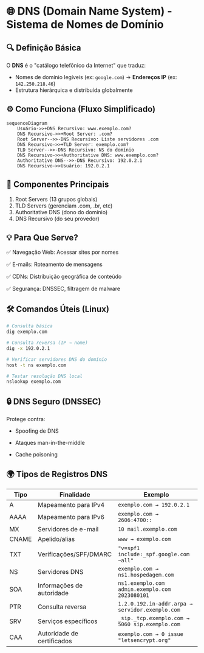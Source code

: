 # 🌐 DNS (Domain Name System) - Sistema de Nomes de Domínio

## 🔍 Definição Básica
O **DNS** é o "catálogo telefônico da Internet" que traduz:
- Nomes de domínio legíveis (ex: `google.com`) → **Endereços IP** (ex: `142.250.218.46`)
- Estrutura hierárquica e distribuída globalmente

## ⚙️ Como Funciona (Fluxo Simplificado)
```mermaid
sequenceDiagram
    Usuário->>+DNS Recursivo: www.exemplo.com?
    DNS Recursivo->>+Root Server: .com?
    Root Server-->>-DNS Recursivo: Liste servidores .com
    DNS Recursivo->>+TLD Server: exemplo.com?
    TLD Server-->>-DNS Recursivo: NS do domínio
    DNS Recursivo->>+Authoritative DNS: www.exemplo.com?
    Authoritative DNS-->>-DNS Recursivo: 192.0.2.1
    DNS Recursivo->>Usuário: 192.0.2.1
```

## 📌 Componentes Principais
1. Root Servers (13 grupos globais)
2. TLD Servers (gerenciam .com, .br, etc)
3. Authoritative DNS (dono do domínio)
4. DNS Recursivo (do seu provedor)

## 💡 Para Que Serve?
✅ Navegação Web: Acessar sites por nomes

✅ E-mails: Roteamento de mensagens

✅ CDNs: Distribuição geográfica de conteúdo

✅ Segurança: DNSSEC, filtragem de malware

## 🛠️ Comandos Úteis (Linux)
```bash 
# Consulta básica
dig exemplo.com

# Consulta reversa (IP → nome)
dig -x 192.0.2.1

# Verificar servidores DNS do domínio
host -t ns exemplo.com

# Testar resolução DNS local
nslookup exemplo.com
```

## 🔒 DNS Seguro (DNSSEC)
Protege contra:
- Spoofing de DNS

- Ataques man-in-the-middle

- Cache poisoning

## 🌍 Tipos de Registros DNS

| Tipo   | Finalidade               | Exemplo                                      |
|--------|--------------------------|---------------------------------------------|
| A      | Mapeamento para IPv4     | `exemplo.com → 192.0.2.1`                   |
| AAAA   | Mapeamento para IPv6     | `exemplo.com → 2606:4700::`                 |
| MX     | Servidores de e-mail     | `10 mail.exemplo.com`                       |
| CNAME  | Apelido/alias            | `www → exemplo.com`                         |
| TXT    | Verificações/SPF/DMARC   | `"v=spf1 include:_spf.google.com ~all"`     |
| NS     | Servidores DNS           | `exemplo.com → ns1.hospedagem.com`          |
| SOA    | Informações de autoridade | `ns1.exemplo.com admin.exemplo.com 2023080101` |
| PTR    | Consulta reversa         | `1.2.0.192.in-addr.arpa → servidor.exemplo.com` |
| SRV    | Serviços específicos     | `_sip._tcp.exemplo.com → 5060 sip.exemplo.com` |
| CAA    | Autoridade de certificados| `exemplo.com → 0 issue "letsencrypt.org"`   |

